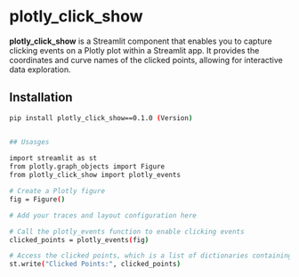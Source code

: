 # plotly_click_show

**plotly_click_show** is a Streamlit component that enables you to capture clicking events on a Plotly plot within a Streamlit app. It provides the coordinates and curve names of the clicked points, allowing for interactive data exploration.

## Installation

```bash
pip install plotly_click_show==0.1.0 (Version)


## Usasges
 
import streamlit as st
from plotly.graph_objects import Figure
from plotly_click_show import plotly_events

# Create a Plotly figure
fig = Figure()

# Add your traces and layout configuration here

# Call the plotly_events function to enable clicking events
clicked_points = plotly_events(fig)

# Access the clicked points, which is a list of dictionaries containing x, y, and name
st.write("Clicked Points:", clicked_points)
